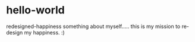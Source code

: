 # hello-world
redesigned-happiness
something about myself.....  this is my mission to re-design my happiness.  :)

